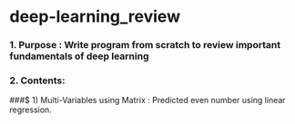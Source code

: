 # deep-learning_review
### 1. Purpose : Write program from scratch to review important fundamentals of deep learning
### 2. Contents:
###$           1) Multi-Variables using Matrix : Predicted even number using linear regression.
